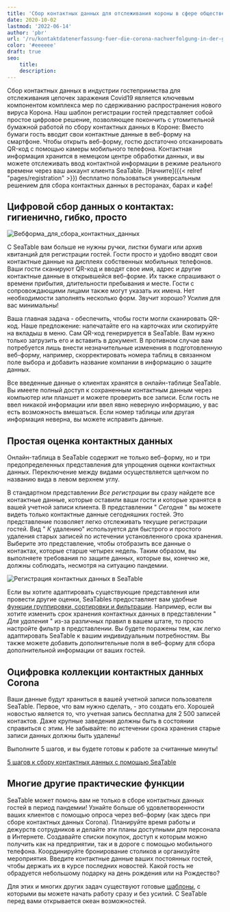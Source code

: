 ```yaml
---
title: 'Сбор контактных данных для отслеживания короны в сфере общественного питания'
date: 2020-10-02
lastmod: '2022-06-14'
author: 'pbr'
url: '/ru/kontaktdatenerfassung-fuer-die-corona-nachverfolgung-in-der-gastronomie'
color: '#eeeeee'
draft: true
seo:
    title:
    description:
---
```


Сбор контактных данных в индустрии гостеприимства для отслеживания цепочек заражения Covid19 является ключевым компонентом комплекса мер по сдерживанию распространения нового вируса Корона. Наш шаблон регистрации гостей представляет собой простое цифровое решение, позволяющее покончить с утомительной бумажной работой по сбору контактных данных в Короне: Вместо бумаги гость вводит свои контактные данные в веб-форму на смартфоне. Чтобы открыть веб-форму, гостю достаточно отсканировать QR-код с помощью камеры мобильного телефона. Контактная информация хранится в немецком центре обработки данных, и вы можете отслеживать ввод контактной информации в режиме реального времени через ваш аккаунт клиента SeaTable. [Начните]({{< relref "pages/registration" >}}) бесплатно пользоваться универсальным решением для сбора контактных данных в ресторанах, барах и кафе!

## Цифровой сбор данных о контактах: гигиенично, гибко, просто

![Вебформа_для_сбора_контактных_данных](https://seatable.io/wp-content/uploads/2020/09/iphone_corona_app.png)

С SeaTable вам больше не нужны ручки, листки бумаги или архив квитанций для регистрации гостей. Гости просто и удобно вводят свои контактные данные на дисплеях собственных мобильных телефонов. Ваши гости сканируют QR-код и вводят свое имя, адрес и другие контактные данные в открывшейся веб-форме. Их также спрашивают о времени прибытия, длительности пребывания и месте. Гости с сопровождающими лицами также могут указать их имена. Нет необходимости заполнять несколько форм. Звучит хорошо? Усилия для вас минимальны!

Ваша главная задача - обеспечить, чтобы гости могли сканировать QR-код. Наше предложение: напечатайте его на карточках или скопируйте на вкладыш в меню. Сам QR-код генерируется в SeaTable. Вам нужно только загрузить его и вставить в документ. В противном случае вам потребуется лишь внести незначительные изменения в подготовленную веб-форму, например, скорректировать номера таблиц в связанном поле выбора и добавить название компании в информацию о защите данных.

Все введенные данные о клиентах хранятся в онлайн-таблице SeaTable. Вы имеете полный доступ к сохраненным контактным данным через компьютер или планшет и можете проверить все записи. Если гость не ввел никакой информации или ввел явно неверную информацию, у вас есть возможность вмешаться. Если номер таблицы или другая информация неверна, вы можете исправить данные.

## Простая оценка контактных данных

Онлайн-таблица в SeaTable содержит не только веб-форму, но и три предопределенных представления для упрощения оценки контактных данных. Переключение между видами осуществляется щелчком по названию вида в левом верхнем углу.

В стандартном представлении _Все регистрации_ вы сразу найдете все контактные данные, которые оставили ваши гости и которые хранятся в вашей учетной записи клиента. В представлении " _Сегодня_ " вы можете видеть только контактные данные сегодняшних гостей. Это представление позволяет легко отслеживать текущие регистрации гостей. Вид " _К_ удалению" используется для быстрого и простого удаления старых записей по истечении установленного срока хранения. Выберите это представление, чтобы отобразить все данные о контактах, которые старше четырех недель. Таким образом, вы выполняете требования по защите данных, которые вы, конечно же, должны соблюдать, несмотря на ситуацию пандемии.

![Регистрация контактных данных в SeaTable](https://seatable.de/wp-content/uploads/2020/09/SeaTable_for_contact_data_registration_corona_restaurant.png)

Если вы хотите адаптировать существующие представления или провести другие оценки, SeaTables предоставляет вам удобные [функции группировки, сортировки и фильтрации](https://seatable.io/ru/docs/handbuch/datenmanagement/gruppierung-sortierung-filter/). Например, если вы хотите изменить срок хранения контактных данных в представлении " _Для удаления_ " из-за различных правил в вашем штате, то просто настройте фильтр в представлении. Вы будете поражены тем, как легко адаптировать SeaTable к вашим индивидуальным потребностям. Вы также можете добавить дополнительные поля в веб-форму для сбора дополнительной информации от ваших гостей.

## Оцифровка коллекции контактных данных Corona

Ваши данные будут храниться в вашей учетной записи пользователя SeaTable. Первое, что вам нужно сделать, - это создать его. Хорошей новостью является то, что учетная запись бесплатна для 2 500 записей контактов. Даже крупные заведения должны быть в состоянии справиться с этим. Не забывайте: по истечении срока хранения старые записи данных должны быть удалены!

Выполните 5 шагов, и вы будете готовы к работе за считанные минуты!

[5 шагов к сбору контактных данных с помощью SeaTable](https://seatable.io/ru/corona-gaesteregistrierung/#tab-id-1-active)

## Многие другие практические функции

SeaTable может помочь вам не только в сборе контактных данных гостей в период пандемии! Узнайте больше об удовлетворенности ваших клиентов с помощью опроса через веб-форму (как здесь при сборе контактных данных Corona). Планируйте время работы и дежурств сотрудников и делайте эти планы доступными для персонала в Интернете. Создавайте списки покупок, доступ к которым можно получить как на предприятии, так и в дороге с помощью мобильного телефона. Координируйте бронирование столиков и организуйте мероприятия. Введите контактные данные ваших постоянных гостей, чтобы держать их в курсе последних новостей. Какой гость не обрадуется небольшому подарку на день рождения или на Рождество?

Для этих и многих других задач существуют готовые [шаблоны](https://seatable.io/ru/docs/templates/), с которыми вы можете начать работу сразу и без усилий. С SeaTable перед вами открывается океан возможностей.
